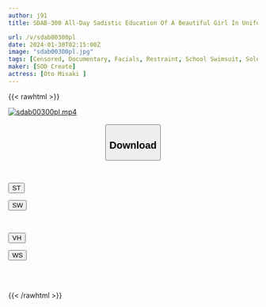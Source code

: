 ```yaml
---
author: j91
title: SDAB-300 All-Day Sadistic Education Of A Beautiful Girl In Uniform In A Sex Room. Obscene Confinement And Training Records Of Fathers. Suginami-Ku ●● Palace Room 203 Misaki Oto

url: /v/sdab00300pl
date: 2024-01-30T02:15:00Z
image: "sdab00300pl.jpg"
tags: [Censored, Documentary, Facials, Restraint, School Swimsuit, Solowork]
maker: [SOD Create]
actress: [Oto Misaki ]
---
```



{{< rawhtml >}}

<div class="video" data-videoid="7kooVWLOYviAerA">
    <a href="javascript:;">
        <img src="/v/sdab00300pl/sdab00300pl.jpg" width="WIDTH" height="HEIGHT" alt="sdab00300pl.mp4" loading="lazy">
    </a>
</div>

<script type="text/javascript" src="https://j91.asia/asset/on-demand-st.js"></script>

<br>
  <link rel="stylesheet" href="https://j91.asia/asset/bs5.css">
  
  <center>
  <button class="btn btn-primary" type="button" data-bs-toggle="collapse" data-bs-target=".multi-collapse" aria-expanded="false" aria-controls="multiCollapseExample1 multiCollapseExample2"><h2>Download</h2></button></center>
</p>
<div class="row">
  <div class="col">
    <div class="collapse multi-collapse" id="multiCollapseExample1">
      <div class="card card-body">
	      	      <br>
<div class="buttons">  
<p><a href="https://streamtape.to/v/7kooVWLOYviAerA" target="_blank"><button class="btn-hover color-3"><i class="fa fa-download"></i> ST</button></a></p>
<p><a href="https://flaswish.com/d2e3pu4yxvj2" target="_blank"><button class="btn-hover color-2"><i class="fa fa-download"></i> SW</button></a></p></div>
    </div>
  </div>
</div>
  <div class="col">
    <div class="collapse multi-collapse" id="multiCollapseExample2">
      <div class="card card-body">
	      <br>
<div class="buttons">
<p><a href="https://vidhidepro.com/f/i4ly9ay203mc" target="_blank"><button class="btn-hover color-9"><i class="fa fa-download"></i> VH</button></a></p>
<p><a href="javascript:;" target="_blank"><button class="btn-hover color-8"><i class="fa fa-download"></i> WS</button></a></p></div>
<br><br>
      </div>
    </div>
  </div>
</div>

{{< /rawhtml >}}